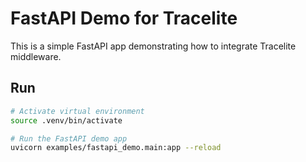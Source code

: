 # FastAPI Demo for Tracelite

This is a simple FastAPI app demonstrating how to integrate Tracelite middleware.

## Run

```bash
# Activate virtual environment
source .venv/bin/activate

# Run the FastAPI demo app
uvicorn examples/fastapi_demo.main:app --reload